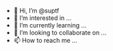 - 👋 Hi, I’m @suptf
- 👀 I’m interested in ...
- 🌱 I’m currently learning ...
- 💞️ I’m looking to collaborate on ...
- 📫 How to reach me ...

<!---
suptf/suptf is a ✨ special ✨ repository because its `README.md` (this file) appears on your GitHub profile.
You can click the Preview link to take a look at your changes.
--->

